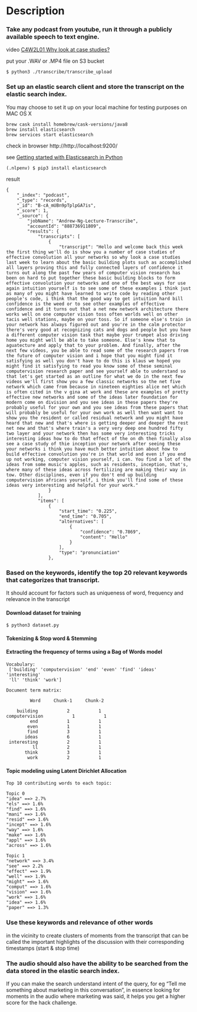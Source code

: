# Description

### Take any podcast from youtube, run it through a publicly available speech to text engine.

video [C4W2L01 Why look at case studies?](https://www.youtube.com/watch?v=-bvTzZCEOdM&list=PLkDaE6sCZn6Gl29AoE31iwdVwSG-KnDzF&index=12)

put your .WAV or .MP4 file on S3 bucket
```
$ python3 ./transcribe/transcribe_upload
```

### Set up an elastic search client and store the transcript on the elastic search index.

You may choose to set it up on your local machine for testing purposes
on MAC OS X
```
brew cask install homebrew/cask-versions/java8
brew install elasticsearch
brew services start elasticsearch
```

check in browser http://http://localhost:9200/

see [Getting started with Elasticsearch in Python](https://towardsdatascience.com/getting-started-with-elasticsearch-in-python-c3598e718380)

```
(.nlpenv) $ pip3 install elasticsearch
```

result
```
{
    "_index": "podcast",
    "_type": "records",
    "_id": "B-cA_mUBn9pTplpGA7is",
    "_score": 1,
    "_source": {
        "jobName": "Andrew-Ng-Lecture-Transcribe",
        "accountId": "888736911809",
        "results": {
            "transcripts": [
                {
                    "transcript": "Hello and welcome back this week the first thing we'll do is show you a number of case studies of effective convolution all your networks so why look a case studies last week to learn about the basic building plots such as accomplished all layers proving this and fully connected layers of confidence it turns out along the past few years of computer vision research has been on hard to put together these basic building blocks to form effective convolution your networks and one of the best ways for use again intuition yourself is to see some of these examples i think just as many of you might have learned to write code by reading other people's code, i think that the good way to get intuition hard bill confidence is the weed or to see other examples of effective confidence and it turns out that a net new network architecture there works well on one computer vision toss often worlds well on other tacis well stations, maybe on your toss. So if someone else's train in your network has always figured out and you're in the calm protector there's very good at recognizing cats and dogs and people but you have a different computer vision task that maybe your trumpet also driving home you might well be able to take someone. Else's knew that to aguatecture and apply that to your problem. And finally, after the next few videos, you be able to read some of the research papers from the future of computer vision and i hope that you might find it satisfying as well you don't have to do this is klaus we hoped you might find it satisfying to read you know some of these seminal computervision research paper and see yourself able to understand so that let's get started as an outline for what we do in the next few videos we'll first show you a few classic networks so the net five network which came from because in nineteen eighties alice net which is often cited in the v gina at work and these are examples of pretty effective new networks and some of the ideas later foundation for modern come on division and you see ideas in these papers they're probably useful for your own and you see ideas from these papers that will probably be useful for your own work as well then want want to show you the resident or called residual network and you might have heard that new and that's where is getting deeper and deeper the rest net new and that's where train's a very very deep one hundred fifty two layer and your network then has some very interesting tricks interesting ideas how to do that effect of the on dh then finally also see a case study of thie inception your network after seeing these your networks i think you have much better intuition about how to build effective convolution you're in that world and even if you end up not working, computer vision yourself, i can. You find a lot of the ideas from some music's apples, such as residents, inception, that's, where many of these ideas across fertilizing are making their way in tow. Other disciplines, even if you don't end up building computervision africans yourself, i think you'll find some of these ideas very interesting and helpful for your work."
                }
            ],
            "items": [
                {
                    "start_time": "0.225",
                    "end_time": "0.705",
                    "alternatives": [
                        {
                            "confidence": "0.7869",
                            "content": "Hello"
                        }
                    ],
                    "type": "pronunciation"
                },
```

### Based on the keywords, identify the top 20 relevant keywords that categorizes that transcript.
It should account for factors such as uniqueness of word, frequency and relevance in the transcript

#### Download dataset for training
```
$ python3 dataset.py
```

#### Tokenizing & Stop word & Stemming

#### Extracting the frequency of terms using a Bag of Words model
```
Vocabulary:
 ['building' 'computervision' 'end' 'even' 'find' 'ideas' 'interesting'
 'll' 'think' 'work']

Document term matrix:

         Word     Chunk-1     Chunk-2

    building           2           1
computervision           1           1
         end           1           1
        even           1           1
        find           3           1
       ideas           6           1
 interesting           2           1
          ll           2           1
       think           3           1
        work           2           1
```

#### Topic modeling using Latent Dirichlet Allocation

```
Top 10 contributing words to each topic:

Topic 0
"idea" ==> 2.7%
"els" ==> 1.6%
"find" ==> 1.6%
"mani" ==> 1.6%
"resid" ==> 1.6%
"incept" ==> 1.6%
"way" ==> 1.6%
"make" ==> 1.6%
"appl" ==> 1.6%
"across" ==> 1.6%

Topic 1
"network" ==> 3.4%
"see" ==> 2.2%
"effect" ==> 1.9%
"well" ==> 1.9%
"might" ==> 1.6%
"comput" ==> 1.6%
"vision" ==> 1.6%
"work" ==> 1.6%
"idea" ==> 1.6%
"paper" ==> 1.3%
```

### Use these keywords and relevance of other words
in the vicinity to create clusters of moments from the transcript that can be called
the important highlights of the discussion with their corresponding timestamps (start & stop time)


### The audio should also have the ability to be searched from the data stored in the elastic search index.
If you can make the search understand intent of the query, for eg “Tell me something about marketing in this conversation”,
in essence looking for moments in the audio where marketing was said, it helps you get a higher score for the hack challenge.
